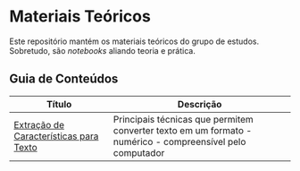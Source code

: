 # Materiais Teóricos

Este repositório mantém os materiais teóricos do grupo de estudos. Sobretudo, são _notebooks_ aliando teoria e prática.

## Guia de Conteúdos

| Título                                 | Descrição                                                                                                 |
|----------------------------------------|-----------------------------------------------------------------------------------------------------------|
| [Extração de Características para Texto](/blob/master/text-features/feature-extraction-text.ipynb) | Principais técnicas que permitem converter texto em um formato - numérico - compreensível pelo computador |

